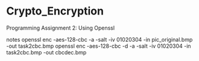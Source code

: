 # Crypto_Encryption
Programming Assignment 2: Using Openssl


notes
openssl enc -aes-128-cbc -a -salt -iv 01020304 -in pic_original.bmp -out task2cbc.bmp
openssl enc -aes-128-cbc -d -a -salt -iv 01020304 -in task2cbc.bmp -out cbcdec.bmp

